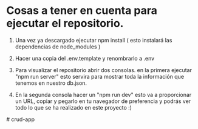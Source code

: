 # Cosas a tener en cuenta para ejecutar el repositorio.

1. Una vez ya descargado ejecutar npm install ( esto instalará las dependencias de node_modules )

2. Hacer una copia del .env.template y renombrarlo a .env 

3. Para visualizar el repositorio abrir dos consolas. en la primera ejecutar "npm run server" esto servira para mostrar toda la información que tenemos en nuestro db.json.

4. En la segunda consola hacer un "npm run dev" esto va a proporcionar un URL, copiar y pegarlo en tu navegador de preferencia y podrás ver todo lo que se ha realizado en este proyecto :)

#   c r u d - a p p  
 